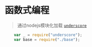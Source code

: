 # 函数式编程 

> 通过nodejs模块化加载 [`underscore`](http://underscorejs.org/)

``` javascript
    var _ = require("underscore");
    var base = require("./base");
```
